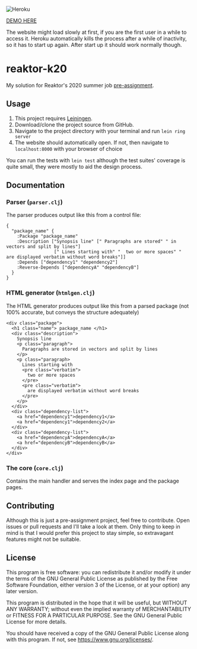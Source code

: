 ![Heroku](https://heroku-badge.herokuapp.com/?app=reaktor-k20)

[DEMO HERE](https://reaktor-k20.herokuapp.com/)

The website might load slowly at first, if you are the first user in a while to access it.
Heroku automatically kills the process after a while of inactivity, so it has to start up again. After start up it should work normally though.

# reaktor-k20

My solution for Reaktor's 2020 summer job [pre-assignment](https://www.reaktor.com/junior-dev-assignment/).

## Usage

1. This project requires [Leiningen](https://leiningen.org/).
2. Download/clone the project source from GitHub.
3. Navigate to the project directory with your terminal and run `lein ring server`
4. The website should automatically open. If not, then navigate to `localhost:8000` with your browser of choice

You can run the tests with `lein test` although the test suites' coverage is quite small, they were mostly to aid the design process.

## Documentation

### Parser (`parser.clj`)

The parser produces output like this from a control file:
```
{
  "package_name" {
    :Package "package_name"
    :Description ["Synopsis line" [" Paragraphs are stored" " in vectors and split by lines"] 
                  [" Lines starting with" "  two or more spaces" "  are displayed verbatim without word breaks"]]
    :Depends ["dependency1" "dependency2"]
    :Reverse-Depends ["dependencyA" "dependencyB"]
  }
}
```

### HTML generator (`htmlgen.clj`)

The HTML generator produces output like this from a parsed package (not 100% accurate, but conveys the structure adequately)
```
<div class="package">
  <h1 class="name"> package_name </h1>
  <div class="description">
    Synopsis line
    <p class="paragraph">
      Paragraphs are stored in vectors and split by lines
    </p>
    <p class="paragraph>
      Lines starting with
      <pre class="verbatim">
        two or more spaces
      </pre>
      <pre class="verbatim">
        are displayed verbatim without word breaks
      </pre>
    </p>
  </div>
  <div class="dependency-list">
    <a href="dependency1">dependency1</a>
    <a href="dependency1">dependency2</a>
  </div>
  <div class="dependency-list">
    <a href="dependencyA">dependencyA</a>
    <a href="dependencyB">dependencyB</a>
  </div>
</div>
```

### The core (`core.clj`)

Contains the main handler and serves the index page and the package pages.

## Contributing

Although this is just a pre-assignment project, feel free to contribute. Open issues or pull requests and I'll take a look at them. Only thing to keep in mind is that I would prefer this project to stay simple, so extravagant features might not be suitable.

## License

This program is free software: you can redistribute it and/or modify
it under the terms of the GNU General Public License as published by
the Free Software Foundation, either version 3 of the License, or
at your option) any later version.

This program is distributed in the hope that it will be useful,
but WITHOUT ANY WARRANTY; without even the implied warranty of
MERCHANTABILITY or FITNESS FOR A PARTICULAR PURPOSE.  See the
GNU General Public License for more details.

You should have received a copy of the GNU General Public License
along with this program.  If not, see <https://www.gnu.org/licenses/>.
